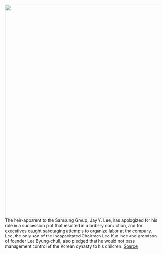<img src='https://cdn.vox-cdn.com/thumbor/YP_mW4HvTm1mYQoZFkl6NdbTcps=/0x0:4500x2951/1200x800/filters:focal(3205x1238:3925x1958)/cdn.vox-cdn.com/uploads/chorus_image/image/66758022/1211910238.jpg.0.jpg' width='700px' /><br/>
The heir-apparent to the Samsung Group, Jay Y. Lee, has apologized for his role in a succession plot that resulted in a bribery conviction, and for executives caught sabotaging attempts to organize labor at the company. Lee, the only son of the incapacitated Chairman Lee Kun-hee and grandson of founder Lee Byung-chull, also pledged that he would not pass management control of the Korean dynasty to his children.
<a href='https://www.theverge.com/2020/5/6/21249040/jay-y-lee-apology-samsung-heir-bribery'> Source <a/>